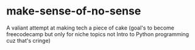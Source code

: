 # make-sense-of-no-sense
A valiant attempt at making tech a piece of cake (goal's to become freecodecamp but only for niche topics not Intro to Python programming cuz that's cringe)
